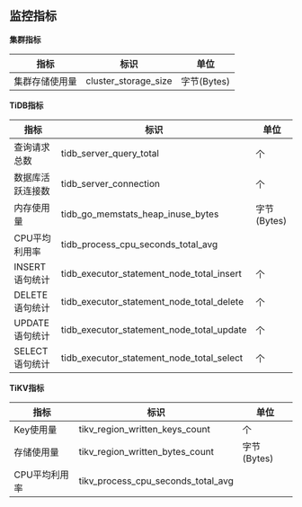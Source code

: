 ## 监控指标

**集群指标**

| 指标 | 标识 | 单位 |
|---------|---------|---------|
| 集群存储使用量 | cluster_storage_size | 字节(Bytes) |

**TiDB指标**

| 指标 | 标识 | 单位 |
|---------|---------|---------|
| 查询请求总数 | tidb_server_query_total | 个 |
| 数据库活跃连接数 | tidb_server_connection | 个 |
| 内存使用量 | tidb_go_memstats_heap_inuse_bytes | 字节(Bytes) | 
| CPU平均利用率 | tidb_process_cpu_seconds_total_avg |  |
| INSERT 语句统计 | tidb_executor_statement_node_total_insert | 个|
| DELETE 语句统计 | tidb_executor_statement_node_total_delete | 个|
| UPDATE 语句统计 | tidb_executor_statement_node_total_update | 个|
| SELECT 语句统计 | tidb_executor_statement_node_total_select | 个|

**TiKV指标**

| 指标 | 标识 | 单位 |
|---------|---------|---------|
| Key使用量 | tikv_region_written_keys_count | 个 |
| 存储使用量 | tikv_region_written_bytes_count | 字节(Bytes) |
| CPU平均利用率 | tikv_process_cpu_seconds_total_avg |  |
